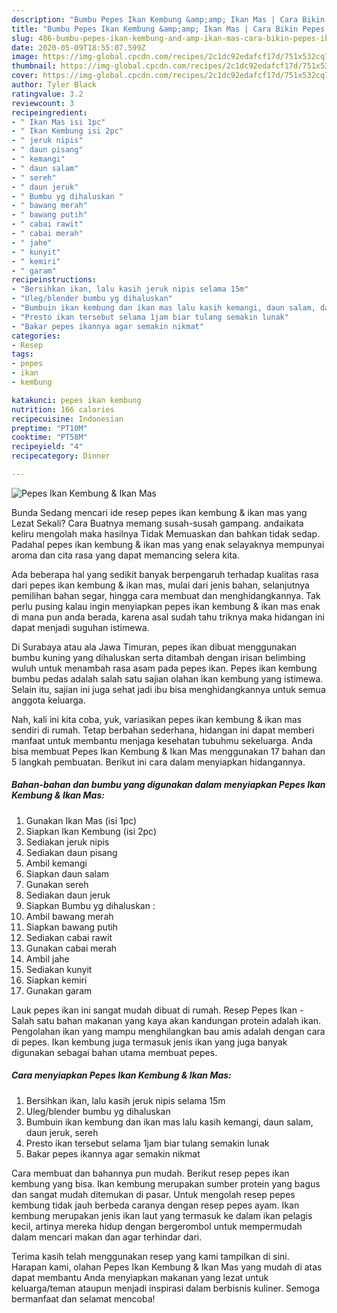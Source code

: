 ```yaml
---
description: "Bumbu Pepes Ikan Kembung &amp;amp; Ikan Mas | Cara Bikin Pepes Ikan Kembung &amp;amp; Ikan Mas Yang Enak Dan Lezat"
title: "Bumbu Pepes Ikan Kembung &amp;amp; Ikan Mas | Cara Bikin Pepes Ikan Kembung &amp;amp; Ikan Mas Yang Enak Dan Lezat"
slug: 486-bumbu-pepes-ikan-kembung-and-amp-ikan-mas-cara-bikin-pepes-ikan-kembung-and-amp-ikan-mas-yang-enak-dan-lezat
date: 2020-05-09T18:55:07.599Z
image: https://img-global.cpcdn.com/recipes/2c1dc92edafcf17d/751x532cq70/pepes-ikan-kembung-ikan-mas-foto-resep-utama.jpg
thumbnail: https://img-global.cpcdn.com/recipes/2c1dc92edafcf17d/751x532cq70/pepes-ikan-kembung-ikan-mas-foto-resep-utama.jpg
cover: https://img-global.cpcdn.com/recipes/2c1dc92edafcf17d/751x532cq70/pepes-ikan-kembung-ikan-mas-foto-resep-utama.jpg
author: Tyler Black
ratingvalue: 3.2
reviewcount: 3
recipeingredient:
- " Ikan Mas isi 1pc"
- " Ikan Kembung isi 2pc"
- " jeruk nipis"
- " daun pisang"
- " kemangi"
- " daun salam"
- " sereh"
- " daun jeruk"
- " Bumbu yg dihaluskan "
- " bawang merah"
- " bawang putih"
- " cabai rawit"
- " cabai merah"
- " jahe"
- " kunyit"
- " kemiri"
- " garam"
recipeinstructions:
- "Bersihkan ikan, lalu kasih jeruk nipis selama 15m"
- "Uleg/blender bumbu yg dihaluskan"
- "Bumbuin ikan kembung dan ikan mas lalu kasih kemangi, daun salam, daun jeruk, sereh"
- "Presto ikan tersebut selama 1jam biar tulang semakin lunak"
- "Bakar pepes ikannya agar semakin nikmat"
categories:
- Resep
tags:
- pepes
- ikan
- kembung

katakunci: pepes ikan kembung 
nutrition: 166 calories
recipecuisine: Indonesian
preptime: "PT10M"
cooktime: "PT58M"
recipeyield: "4"
recipecategory: Dinner

---
```



![Pepes Ikan Kembung &amp; Ikan Mas](https://img-global.cpcdn.com/recipes/2c1dc92edafcf17d/751x532cq70/pepes-ikan-kembung-ikan-mas-foto-resep-utama.jpg)

Bunda Sedang mencari ide resep pepes ikan kembung &amp; ikan mas yang Lezat Sekali? Cara Buatnya memang susah-susah gampang. andaikata keliru mengolah maka hasilnya Tidak Memuaskan dan bahkan tidak sedap. Padahal pepes ikan kembung &amp; ikan mas yang enak selayaknya mempunyai aroma dan cita rasa yang dapat memancing selera kita.

Ada beberapa hal yang sedikit banyak berpengaruh terhadap kualitas rasa dari pepes ikan kembung &amp; ikan mas, mulai dari jenis bahan, selanjutnya pemilihan bahan segar, hingga cara membuat dan menghidangkannya. Tak perlu pusing kalau ingin menyiapkan pepes ikan kembung &amp; ikan mas enak di mana pun anda berada, karena asal sudah tahu triknya maka hidangan ini dapat menjadi suguhan istimewa.

Di Surabaya atau ala Jawa Timuran, pepes ikan dibuat menggunakan bumbu kuning yang dihaluskan serta ditambah dengan irisan belimbing wuluh untuk menambah rasa asam pada pepes ikan. Pepes ikan kembung bumbu pedas adalah salah satu sajian olahan ikan kembung yang istimewa. Selain itu, sajian ini juga sehat jadi ibu bisa menghidangkannya untuk semua anggota keluarga.


Nah, kali ini kita coba, yuk, variasikan pepes ikan kembung &amp; ikan mas sendiri di rumah. Tetap berbahan sederhana, hidangan ini dapat memberi manfaat untuk membantu menjaga kesehatan tubuhmu sekeluarga. Anda bisa membuat Pepes Ikan Kembung &amp; Ikan Mas menggunakan 17 bahan dan 5 langkah pembuatan. Berikut ini cara dalam menyiapkan hidangannya.

<!--inarticleads1-->

##### Bahan-bahan dan bumbu yang digunakan dalam menyiapkan Pepes Ikan Kembung &amp; Ikan Mas:

1. Gunakan  Ikan Mas (isi 1pc)
1. Siapkan  Ikan Kembung (isi 2pc)
1. Sediakan  jeruk nipis
1. Sediakan  daun pisang
1. Ambil  kemangi
1. Siapkan  daun salam
1. Gunakan  sereh
1. Sediakan  daun jeruk
1. Siapkan  Bumbu yg dihaluskan :
1. Ambil  bawang merah
1. Siapkan  bawang putih
1. Sediakan  cabai rawit
1. Gunakan  cabai merah
1. Ambil  jahe
1. Sediakan  kunyit
1. Siapkan  kemiri
1. Gunakan  garam


Lauk pepes ikan ini sangat mudah dibuat di rumah. Resep Pepes Ikan - Salah satu bahan makanan yang kaya akan kandungan protein adalah ikan. Pengolahan ikan yang mampu menghilangkan bau amis adalah dengan cara di pepes. Ikan kembung juga termasuk jenis ikan yang juga banyak digunakan sebagai bahan utama membuat pepes. 

<!--inarticleads2-->

##### Cara menyiapkan Pepes Ikan Kembung &amp; Ikan Mas:

1. Bersihkan ikan, lalu kasih jeruk nipis selama 15m
1. Uleg/blender bumbu yg dihaluskan
1. Bumbuin ikan kembung dan ikan mas lalu kasih kemangi, daun salam, daun jeruk, sereh
1. Presto ikan tersebut selama 1jam biar tulang semakin lunak
1. Bakar pepes ikannya agar semakin nikmat


Cara membuat dan bahannya pun mudah. Berikut resep pepes ikan kembung yang bisa. Ikan kembung merupakan sumber protein yang bagus dan sangat mudah ditemukan di pasar. Untuk mengolah resep pepes kembung tidak jauh berbeda caranya dengan resep pepes ayam. Ikan kembung merupakan jenis ikan laut yang termasuk ke dalam ikan pelagis kecil, artinya mereka hidup dengan bergerombol untuk mempermudah dalam mencari makan dan agar terhindar dari. 

Terima kasih telah menggunakan resep yang kami tampilkan di sini. Harapan kami, olahan Pepes Ikan Kembung &amp; Ikan Mas yang mudah di atas dapat membantu Anda menyiapkan makanan yang lezat untuk keluarga/teman ataupun menjadi inspirasi dalam berbisnis kuliner. Semoga bermanfaat dan selamat mencoba!
